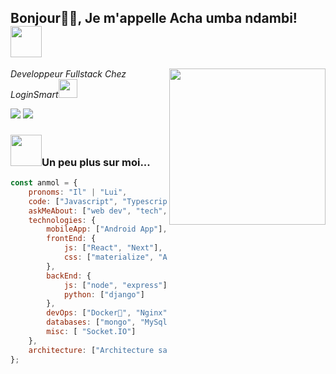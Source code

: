 <h2>Bonjour🙏🏻, Je m'appelle Acha umba ndambi! <img src="https://media.giphy.com/media/M9gbBd9nbDrOTu1Mqx/giphy.gif" width="50"></h2>
<img align='right' src="https://media2.giphy.com/media/v1.Y2lkPTc5MGI3NjExaDlra2xuaXd2MnF0NXZyaXJxd2dmaDN3MjY2MTNoYWM5NXVyZnkwNSZlcD12MV9pbnRlcm5hbF9naWZfYnlfaWQmY3Q9Zw/qgQUggAC3Pfv687qPC/giphy.webp" width="250">
<p><em>Developpeur Fullstack <a>Chez LoginSmart</a><img src="https://media.giphy.com/media/WUlplcMpOCEmTGBtBW/giphy.gif" width="30"> 
</em></p>

[![](https://img.shields.io/badge/LinkedIn-achaNdambi-blue)](https://www.linkedin.com/in/acha-ndambi-a50924249/)
[![](https://img.shields.io/badge/Gmail-achandambi@gmail.com-red)](mailto:achandambi@gmail.com)

### <img src="https://media.giphy.com/media/VgCDAzcKvsR6OM0uWg/giphy.gif" width="50">Un peu plus sur moi...  

```javascript
const anmol = {
    pronoms: "Il" | "Lui",
    code: ["Javascript", "Typescript", "Python"],
    askMeAbout: ["web dev", "tech", "app dev"],
    technologies: {
        mobileApp: ["Android App"],
        frontEnd: {
            js: ["React", "Next"],
            css: ["materialize", "Ant design"]
        },
        backEnd: {
            js: ["node", "express"],
            python: ["django"]
        },
        devOps: ["Docker🐳", "Nginx"],
        databases: ["mongo", "MySql", "sqlite"],
        misc: [ "Socket.IO"]
    },
    architecture: ["Architecture sans serveur", "Applications Web progressives", "Single page applications"]
};


